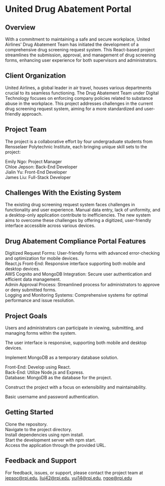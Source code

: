 
# United Drug Abatement Portal
## Overview
With a commitment to maintaining a safe and secure workplace, United Airlines' Drug Abatement Team has initiated the development of a comprehensive drug screening request system. This React-based project streamlines the submission, approval, and management of drug screening forms, enhancing user experience for both supervisors and administrators.


## Client Organization 
United Airlines, a global leader in air travel, houses various departments crucial to its seamless functioning. The Drug Abatement Team under Digital Technology focuses on enforcing company policies related to substance abuse in the workplace. This project addresses challenges in the current drug screening request system, aiming for a more standardized and user-friendly approach.


## Project Team
The project is a collaborative effort by four undergraduate students from Rensselaer Polytechnic Institute, each bringing unique skill sets to the project:<br />

Emily Ngo: Project Manager<br />
Chloe Jepson: Back-End Developer<br />
Jialin Yu: Front-End Developer<br />
James Liu: Full-Stack Developer<br />


## Challenges With the Existing System
The existing drug screening request system faces challenges in functionality and user experience. Manual data entry, lack of uniformity, and a desktop-only application contribute to inefficiencies. The new system aims to overcome these challenges by offering a digitized, user-friendly interface accessible across various devices. 


## Drug Abatement Compliance Portal Features
Digitized Request Forms: User-friendly forms with advanced error-checking and optimization for mobile devices.<br />
React.js Front-End: Responsive interface supporting both mobile and desktop devices.<br />
AWS Cognito and MongoDB Integration: Secure user authentication and efficient data management.<br />
Admin Approval Process: Streamlined process for administrators to approve or deny submitted forms.<br />
Logging and Monitoring Systems: Comprehensive systems for optimal performance and issue resolution.<br />


## Project Goals
Users and administrators can participate in viewing, submitting, and managing forms within the system.<br />

The user interface is responsive, supporting both mobile and desktop devices.<br />

Implement MongoDB as a temporary database solution.<br />

Front-End: Develop using React.<br />
Back-End: Utilize Node.js and Express.<br />
Database: MongoDB as the database for the project.<br />

Construct the project with a focus on extensibility and maintainability.<br />

Basic username and password authentication.<br />


## Getting Started
Clone the repository.<br />
Navigate to the project directory.<br />
Install dependencies using npm install.<br />
Start the development server with npm start.<br />
Access the application through the provided URL.<br />


## Feedback and Support
For feedback, issues, or support, please contact the project team at jepsoc@rpi.edu, liuj42@rpi.edu, yuj14@rpi.edu, ngoe@rpi.edu

